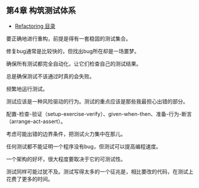 ## 第4章 构筑测试体系

- [Refactoring 目录](./index.md)

要正确地进行重构，前提是得有一套稳固的测试集合。

修复bug通常是比较快的，但找出bug所在却是一场噩梦。

确保所有测试都完全自动化，让它们检查自己的测试结果。

总是确保测试不该通过时真的会失败。

频繁地运行测试。

测试应该是一种风险驱动的行为。测试的重点应该是那些我最担心出错的部分。

配置-检查-验证（setup-exercise-verify）、given-when-then、准备-行为-断言（arrange-act-assert）。

考虑可能出错的边界条件，把测试火力集中在那儿。

任何测试都不能证明一个程序没有bug，但测试可以提高编程速度。

一个架构的好坏，很大程度要取决于它的可测试性。

测试同样可能过犹不及。测试写得太多的一个征兆是，相比要改的代码，在测试上花费了更多的时间。